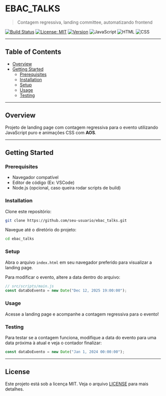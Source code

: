 # EBAC_TALKS

> Contagem regressiva, landing committee, automatizando frontend

[![Build Status](https://img.shields.io/badge/build-passing-brightgreen.svg)](https://shields.io/)
[![License: MIT](https://img.shields.io/badge/license-MIT-blue.svg)](LICENSE)
[![Version](https://img.shields.io/badge/version-1.0.0-blue.svg)](https://shields.io/)
![JavaScript](https://img.shields.io/badge/language-JavaScript-yellow.svg)
![HTML](https://img.shields.io/badge/language-HTML-red.svg)
![CSS](https://img.shields.io/badge/language-CSS-blue.svg)

---

## Table of Contents

- [Overview](#overview)
- [Getting Started](#getting-started)
  - [Prerequisites](#prerequisites)
  - [Installation](#installation)
  - [Setup](#setup)
  - [Usage](#usage)
  - [Testing](#testing)

---

## Overview

Projeto de landing page com contagem regressiva para o evento utilizando JavaScript puro e animações CSS com **AOS**.

---

## Getting Started

### Prerequisites

- Navegador compatível
- Editor de código (Ex: VSCode)
- Node.js (opcional, caso queira rodar scripts de build)

### Installation

Clone este repositório:

```bash
git clone https://github.com/seu-usuario/ebac_talks.git
```

Navegue até o diretório do projeto:

```bash
cd ebac_talks
```

### Setup

Abra o arquivo `index.html` em seu navegador preferido para visualizar a landing page.

Para modificar o evento, altere a data dentro do arquivo:

```js
// src/scripts/main.js
const dataDoEvento = new Date("Dec 12, 2025 19:00:00");
```

### Usage

Acesse a landing page e acompanhe a contagem regressiva para o evento!

### Testing

Para testar se a contagem funciona, modifique a data do evento para uma data próxima à atual e veja o contador finalizar:

```js
const dataDoEvento = new Date("Jan 1, 2024 00:00:00");
```

---

## License

Este projeto está sob a licença MIT.
Veja o arquivo [LICENSE](LICENSE) para mais detalhes.

